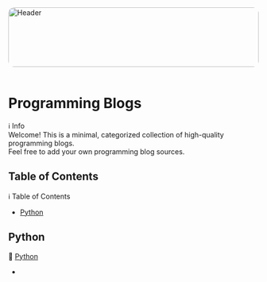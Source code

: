 <link rel="stylesheet" href="css/general.css">

<div style="width:100%; height:120px; overflow:hidden; border-radius:12px;">
  <img src="images/library.jpg" alt="Header" style="width:100%; object-fit:cover; object-position:center top; display:block;">
</div>

<br>

# Programming Blogs

<div class="callout callout-info">
  <div class="callout-title">
    <span class="callout-icon">ℹ️</span>
    Info
  </div>
  Welcome! This is a minimal, categorized collection of high-quality programming blogs.<br>
  Feel free to add your own programming blog sources.
</div>

## Table of Contents

<div class="callout callout-info">
  <div class="callout-title">
    <span class="callout-icon">ℹ️</span>
    Table of Contents
  </div>
  <ul>
    <li><a href="#python">Python</a></li>
  </ul>
</div>

## Python

<div class="callout callout-note">
  <div class="callout-title">
    <span class="callout-icon">🐍</span>
    <a href="programming/youtube.md">Python</a>
  </div>
  <ul>
    <li><a href=""></a></li>
  </ul
</div>

